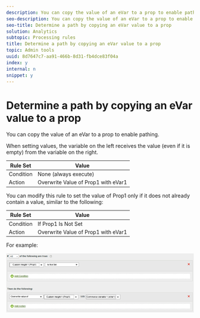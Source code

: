 ```yaml
---
description: You can copy the value of an eVar to a prop to enable pathing.
seo-description: You can copy the value of an eVar to a prop to enable pathing.
seo-title: Determine a path by copying an eVar value to a prop
solution: Analytics
subtopic: Processing rules
title: Determine a path by copying an eVar value to a prop
topic: Admin tools
uuid: 8d7647c7-aa91-466b-8d31-fb4dce83f04a
index: y
internal: n
snippet: y
---
```


# Determine a path by copying an eVar value to a prop

You can copy the value of an eVar to a prop to enable pathing.

When setting values, the variable on the left receives the value (even if it is empty) from the variable on the right. 

|  Rule Set  | Value  |
|---|---|
|  Condition  | None (always execute)  |
|  Action  | Overwrite Value of Prop1 with eVar1  |

You can modify this rule to set the value of Prop1 only if it does not already contain a value, similar to the following: 

|  Rule Set  | Value  |
|---|---|
|  Condition  | If Prop1 Is Not Set  |
|  Action  | Overwrite Value of Prop1 with eVar1  |

For example:

![](assets/overwrite-empty-prop.png)

